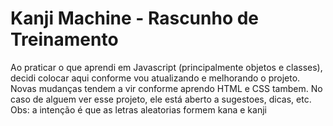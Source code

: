 # Kanji Machine - Rascunho de Treinamento
Ao praticar o que aprendi em Javascript (principalmente objetos e classes), decidi colocar aqui conforme vou atualizando e melhorando o projeto. Novas mudanças tendem a vir conforme aprendo HTML e CSS tambem. No caso de alguem ver esse projeto, ele está aberto a sugestoes, dicas, etc. Obs: a intenção é que as letras aleatorias formem kana e kanji
